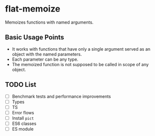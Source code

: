 # flat-memoize

Memoizes functions with named arguments.

## Basic Usage Points

- It works with functions that have only a single argument served as an object with the named parameters.
- Each parameter can be any type.
- The memoized function is not supposed to be called in scope of any object.

## TODO List

- [ ] Benchmark tests and performance improvements
- [ ] Types
- [ ] TS
- [ ] Error flows
- [ ] Install `pict`
- [ ] ES6 classes
- [ ] ES module
